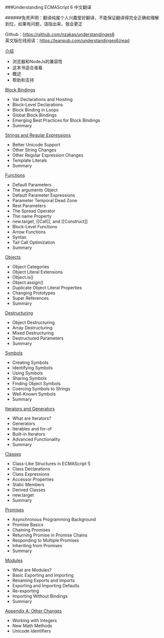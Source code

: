###Understanding ECMAScript 6 中文翻译

######免责声明：翻译纯属个人兴趣爱好翻译，不能保证翻译得完全正确和理解到位，如果有问题，请指出来，我会更正

Github：https://github.com/nzakas/understandinges6<br>
英文版在线阅读：https://leanpub.com/understandinges6/read

[介绍](01-Introduction.md)
  - 浏览器和NodeJs的兼容性
  - 这本书适合谁看
  - 概述
  - 帮助和支持

[Block Bindings](02-Block-Bindings.md)
  - Var Declarations and Hoisting
  - Block-Level Declarations
  - Block Binding in Loops
  - Global Block Bindings
  - Emerging Best Practices for Block Bindings
  - Summary

[Strings and Regular Expressions](03-Strings-and-Regular-Expressions.md)
  - Better Unicode Support
  - Other String Changes
  - Other Regular Expression Changes
  - Template Literals
  - Summary

[Functions](04-Functions.md)
  - Default Parameters
  - The arguments Object
  - Default Parameter Expressions
  - Parameter Temporal Dead Zone
  - Rest Parameters
  - The Spread Operator
  - The name Property
  - new.target, [[Call]], and [[Construct]]
  - Block-Level Functions
  - Arrow Functions
  - Syntax
  - Tail Call Optimization
  - Summary

[Objects](05-Objects.md)
  - Object Categories
  - Object Literal Extensions
  - Object.is()
  - Object.assign()
  - Duplicate Object Literal Properties
  - Changing Prototypes
  - Super References
  - Summary

[Destructuring](06-Destructuring.md)
  - Object Destructuring
  - Array Destructuring
  - Mixed Destructuring
  - Destructured Parameters
  - Summary

[Symbols](07-Symbols.md)
  - Creating Symbols
  - Identifying Symbols
  - Using Symbols
  - Sharing Symbols
  - Finding Object Symbols
  - Coercing Symbols to Strings
  - Well-Known Symbols
  - Summary

[Iterators and Generators](08-Iterators-and-Generators.md)
  - What are Iterators?
  - Generators
  - Iterables and for-of
  - Built-in Iterators
  - Advanced Functionality
  - Summary

[Classes](09-Classes.md)
  - Class-Like Structures in ECMAScript 5
  - Class Declarations
  - Class Expressions
  - Accessor Properties
  - Static Members
  - Derived Classes
  - new.target
  - Summary

[Promises](10-Promises.md)
  - Asynchronous Programming Background
  - Promise Basics
  - Chaining Promises
  - Returning Promise in Promise Chains
  - Responding to Multiple Promises
  - Inheriting from Promises
  - Summary

[Modules](11-Modules.md)
  - What are Modules?
  - Basic Exporting and Importing
  - Renaming Exports and Imports
  - Exporting and Importing Defaults
  - Re-exporting
  - Importing Without Bindings
  - Summary

[Appendix A: Other Changes](12-Appendix-A-Other-Changes.md)
  - Working with Integers
  - New Math Methods
  - Unicode Identifiers

